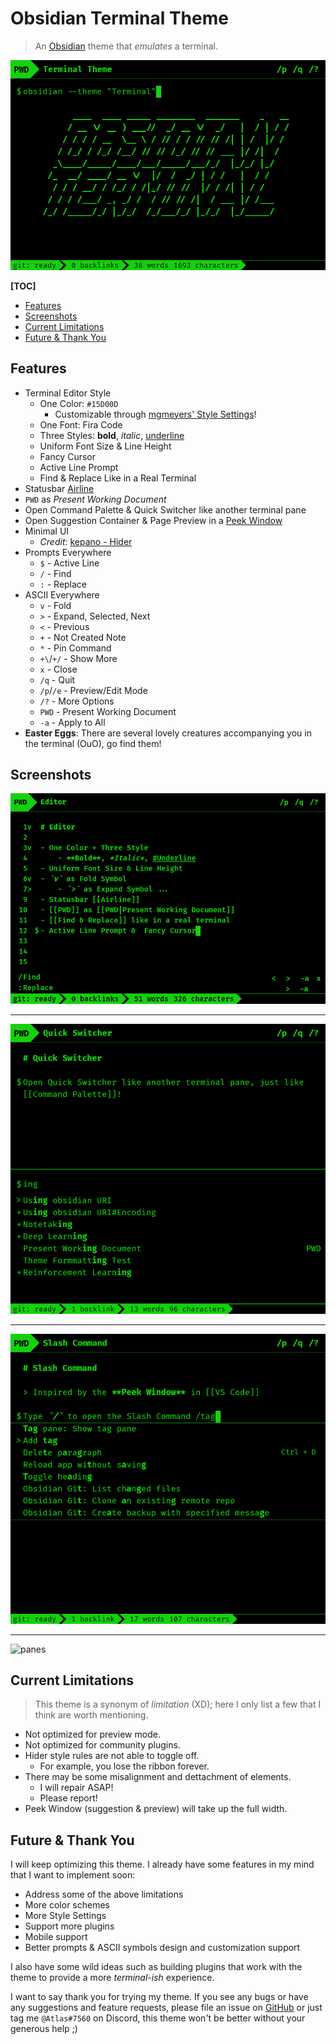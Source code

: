 # Obsidian Terminal Theme

> An [Obsidian](https://obsidian.md) theme that *emulates* a terminal.

![](screenshots/terminal.png)

**[TOC]**

* [Features](#features)
* [Screenshots](#screenshots)
* [Current Limitations](#current-limitations)
* [Future & Thank You](#future--thank-you)

## Features

* Terminal Editor Style
    * One Color: `#15D00D`
        * Customizable through [mgmeyers' Style Settings](https://github.com/mgmeyers/obsidian-style-settings)!
    * One Font: Fira Code
    * Three Styles: <b>bold</b>, <em>italic</em>, <u>underline</u>
    * Uniform Font Size & Line Height
    * Fancy Cursor
    * Active Line Prompt
    * Find & Replace Like in a Real Terminal
* Statusbar [Airline](https://github.com/vim-airline/vim-airline)
* `PWD` as *Present Working Document*
* Open Command Palette & Quick Switcher like another terminal pane
* Open Suggestion Container & Page Preview in a [Peek Window](https://docs.microsoft.com/en-us/visualstudio/ide/how-to-view-and-edit-code-by-using-peek-definition-alt-plus-f12?view=vs-2019)
* Minimal UI
    * *Credit*: [kepano - Hider](https://github.com/kepano/obsidian-hider)
* Prompts Everywhere
    * `$` - Active Line
    * `/` - Find
    * `:` - Replace
* ASCII Everywhere
    * `v` - Fold
    * `>` - Expand, Selected, Next
    * `<` - Previous
    * `+` - Not Created Note
    * `*` - Pin Command
    * `+\`/`+/` - Show More
    * `x` - Close
    * `/q` - Quit
    * `/p`/`/e` - Preview/Edit Mode
    * `/?` - More Options
    * `PWD` - Present Working Document
    * `-a` - Apply to All
* **Easter Eggs**: There are several lovely creatures accompanying you in the terminal (OuO), go find them!

## Screenshots

![editor](screenshots/editor.png)

---
![quick-switcher](screenshots/quick-switcher.png)

---

![suggestion](screenshots/suggestion.png)

---

![panes](screenshots/panes.png)


## Current Limitations

> This theme is a synonym of *limitation* (XD); here I only list a few that I think are worth mentioning.

* Not optimized for preview mode.
* Not optimized for community plugins.
* Hider style rules are not able to toggle off.
    * For example, you lose the ribbon forever.
* There may be some misalignment and dettachment of elements.
    * I will repair ASAP!
    * Please report!
* Peek Window (suggestion & preview) will take up the full width.

## Future & Thank You

I will keep optimizing this theme. I already have some features in my mind that I want to implement soon:

* Address some of the above limitations
* More color schemes
* More Style Settings
* Support more plugins
* Mobile support
* Better prompts & ASCII symbols design and customization support

I also have some wild ideas such as building plugins that work with the theme to provide a more *terminal-ish* experience.

I want to say thank you for trying my theme. If you see any bugs or have any suggestions and feature requests, please file an issue on [GitHub](https://github.com/zcysxy/Obsidian-Terminal-Theme/issues) or just tag me `@Atlas#7560` on Discord, this theme won't be better without your generous help ;)
